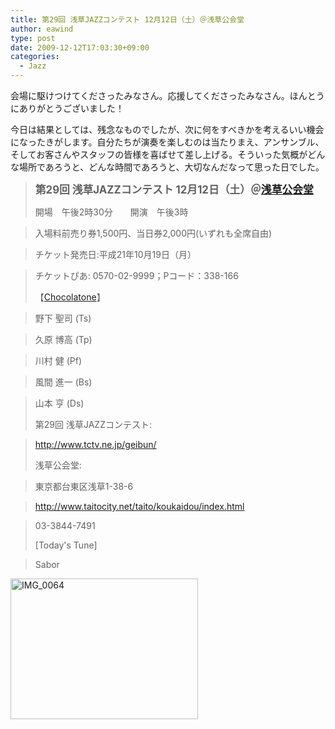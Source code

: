 ```yaml
---
title: 第29回 浅草JAZZコンテスト 12月12日（土）＠浅草公会堂
author: eawind
type: post
date: 2009-12-12T17:03:30+09:00
categories:
  - Jazz
---
```

会場に駆けつけてくださったみなさん。応援してくださったみなさん。ほんとうにありがとうございました！

今日は結果としては、残念なものでしたが、次に何をすべきかを考えるいい機会になったきがします。自分たちが演奏を楽しむのは当たりまえ、アンサンブル、そしてお客さんやスタッフの皆様を喜ばせて差し上げる。そういった気概がどんな場所であろうと、どんな時間であろうと、大切なんだなって思った日でした。

> **<big>第29回 浅草JAZZコンテスト 12月12日（土）＠<a href="http://www.taitocity.net/taito/koukaidou/" target="_blank">浅草公会堂</a></big>**
>
> 開場　午後2時30分　　開演　午後3時

> 入場料前売り券1,500円、当日券2,000円(いずれも全席自由)

> チケット発売日:平成21年10月19日（月）

> チケットぴあ: 0570-02-9999；Pコード：338-166
>
> 【[Chocolatone][1]】

> 野下 聖司 (Ts)

> 久原 博高 (Tp)

> 川村 健 (Pf)

> 風間 進一 (Bs)

> 山本 亨 (Ds)
>
> 第29回 浅草JAZZコンテスト:

> http://www.tctv.ne.jp/geibun/
>
> 浅草公会堂:

> 東京都台東区浅草1-38-6

> <a href="http://www.taitocity.net/taito/koukaidou/index.html" target="_blank">http://www.taitocity.net/taito/koukaidou/index.html</a>

> 03-3844-7491
>
> [Today's Tune]

> Sabor

<span class="mt-enclosure mt-enclosure-image" style="display: inline;"><a href="/img/2009/12/IMG_0064.jpg"><img class="alignnone size-medium wp-image-864" src="/img/2009/12/IMG_0064.jpg" alt="IMG_0064" width="300" height="225" srcset="/img/2009/12/IMG_0064.jpg 300w, /img/2009/12/IMG_0064-1024x768.jpg 1024w" sizes="(max-width: 300px) 100vw, 300px" /></a></span>

 [1]: http://www.eawind.net/?page_id=930
